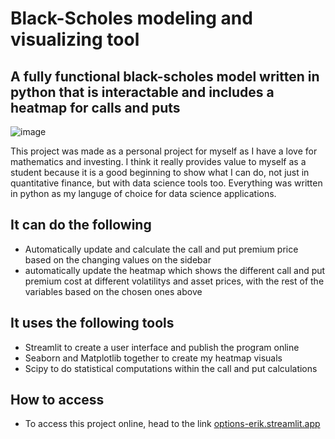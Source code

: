 # Black-Scholes modeling and visualizing tool

## A fully functional black-scholes model written in python that is interactable and includes a heatmap for calls and puts

![image](https://github.com/user-attachments/assets/128724f2-cd16-478b-8d5d-e9ce139614a1)

This project was made as a personal project for myself as I have a love for mathematics and investing. 
I think it really provides value to myself as a student because it is a good beginning to show what I 
can do, not just in quantitative finance, but with data science tools too. Everything was written in
python as my languge of choice for data science applications. 

## It can do the following
* Automatically update and calculate the call and put premium price based on the changing values on the sidebar
* automatically update the heatmap which shows the different call and put premium cost at different volatilitys and asset prices, with the rest of the variables based on the chosen ones above

## It uses the following tools
* Streamlit to create a user interface and publish the program online
* Seaborn and Matplotlib together to create my heatmap visuals
* Scipy to do statistical computations within the call and put calculations

## How to access
* To access this project online, head to the link [options-erik.streamlit.app](https://options-erik.streamlit.app/)

